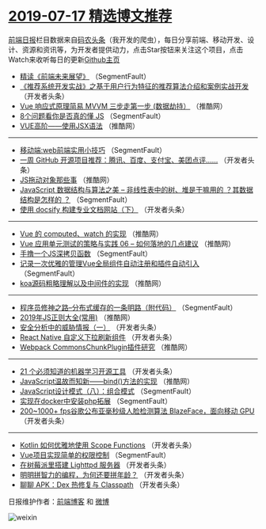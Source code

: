# [2019-07-17 精选博文推荐](http://hao.caibaojian.com/date/2019/07/17)

[前端日报](http://caibaojian.com/c/news)栏目数据来自[码农头条](http://hao.caibaojian.com/)（我开发的爬虫），每日分享前端、移动开发、设计、资源和资讯等，为开发者提供动力，点击Star按钮来关注这个项目，点击Watch来收听每日的更新[Github主页](https://github.com/kujian/frontendDaily)
* [精读《前端未来展望》](http://hao.caibaojian.com/118570.html) （SegmentFault）
* [《推荐系统开发实战》之基于用户行为特征的推荐算法介绍和案例实战开发](http://hao.caibaojian.com/118645.html) （开发者头条）
* [Vue 响应式原理简易 MVVM 三步走第一步 (数据劫持）](http://hao.caibaojian.com/118666.html) （推酷网）
* [8个问题看你是否真的懂 JS](http://hao.caibaojian.com/118565.html) （SegmentFault）
* [VUE高阶&#8212;&#8212;使用JSX语法](http://hao.caibaojian.com/118656.html) （推酷网）

***
* [移动端:web前端实用小技巧](http://hao.caibaojian.com/118580.html) （SegmentFault）
* [一周 GitHub 开源项目推荐：腾讯、百度、支付宝、美团点评……](http://hao.caibaojian.com/118584.html) （开发者头条）
* [JS拖动对象那些事](http://hao.caibaojian.com/118655.html) （推酷网）
* [JavaScript 数据结构与算法之美 &#8211; 非线性表中的树、堆是干嘛用的 ？其数据结构是怎样的 ？](http://hao.caibaojian.com/118568.html) （SegmentFault）
* [使用 docsify 构建专业文档网站（下）](http://hao.caibaojian.com/118612.html) （开发者头条）

***
* [Vue 的 computed、watch 的实现](http://hao.caibaojian.com/118660.html) （推酷网）
* [Vue 应用单元测试的策略与实践 06 &#8211; 如何落地的几点建议](http://hao.caibaojian.com/118662.html) （推酷网）
* [手撸一个JS深拷贝函数](http://hao.caibaojian.com/118571.html) （SegmentFault）
* [记录一次优雅的管理Vue全局组件自动注册和插件自动引入](http://hao.caibaojian.com/118572.html) （SegmentFault）
* [koa源码粗略理解以及中间件的实现](http://hao.caibaojian.com/118664.html) （推酷网）

***
* [程序员修神之路&#8211;分布式缓存的一条明路（附代码）](http://hao.caibaojian.com/118573.html) （SegmentFault）
* [2019年JS正则大全(常用)](http://hao.caibaojian.com/118665.html) （推酷网）
* [安全分析中的威胁情报（一）](http://hao.caibaojian.com/118649.html) （开发者头条）
* [React Native 自定义下拉刷新组件](http://hao.caibaojian.com/118627.html) （开发者头条）
* [Webpack CommonsChunkPlugin插件研究](http://hao.caibaojian.com/118670.html) （推酷网）

***
* [​21 个必须知道的机器学习开源工具](http://hao.caibaojian.com/118632.html) （开发者头条）
* [JavaScript温故而知新——bind()方法的实现](http://hao.caibaojian.com/118654.html) （推酷网）
* [JavaScript设计模式（八）：组合模式](http://hao.caibaojian.com/118578.html) （SegmentFault）
* [实现在docker中安装php拓展](http://hao.caibaojian.com/118579.html) （SegmentFault）
* [200~1000+ fps谷歌公布亚毫秒级人脸检测算法 BlazeFace，面向移动 GPU](http://hao.caibaojian.com/118636.html) （开发者头条）

***
* [Kotlin 如何优雅地使用 Scope Functions](http://hao.caibaojian.com/118594.html) （开发者头条）
* [Vue项目实现简单的权限控制](http://hao.caibaojian.com/118569.html) （SegmentFault）
* [在树莓派里搭建 Lighttpd 服务器](http://hao.caibaojian.com/118639.html) （开发者头条）
* [明明拼智力的编程，为何还要拼年龄？](http://hao.caibaojian.com/118595.html) （开发者头条）
* [聊聊 APK：Dex 热修复与 Classpath](http://hao.caibaojian.com/118618.html) （开发者头条）

日报维护作者：[前端博客](http://caibaojian.com/) 和 [微博](http://caibaojian.com/go/weibo)

![weixin](https://user-images.githubusercontent.com/3055447/38468989-651132ac-3b80-11e8-8e6b-15122322a9d7.png)